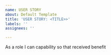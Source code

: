 ```yaml
---
name: USER STORY
about: Default Template
title: 'USER STORY: <TITLE>>'
labels: ''
assignees: ''

---
```


As a role I can capability so that received benefit
